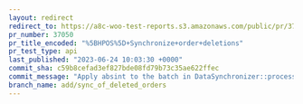 ```yaml
---
layout: redirect
redirect_to: https://a8c-woo-test-reports.s3.amazonaws.com/public/pr/37050/api/index.html
pr_number: 37050
pr_title_encoded: "%5BHPOS%5D+Synchronize+order+deletions"
pr_test_type: api
last_published: "2023-06-24 10:03:30 +0000"
commit_sha: c59b8cefad3ef827bde08fd79b73c35ae622ffec
commit_message: "Apply absint to the batch in DataSynchronizer::process_batch"
branch_name: add/sync_of_deleted_orders
---
```

